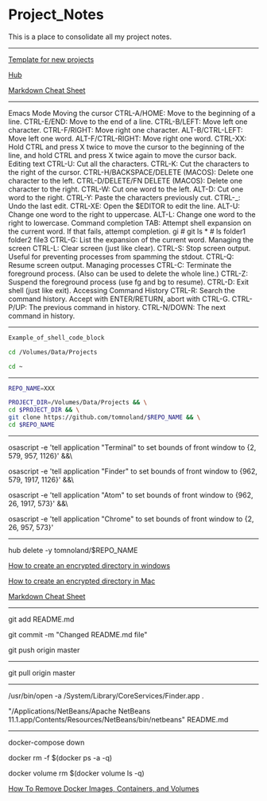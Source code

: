 # Project_Notes
This is a place to consolidate all my project notes.

---

[Template for new projects](https://github.com/tomnoland/New-Project-Template/generate)

[Hub](https://hub.github.com/)

[Markdown Cheat Sheet](https://www.markdownguide.org/cheat-sheet/)

---

Emacs Mode
Moving the cursor
CTRL-A/HOME: Move to the beginning of a line.
CTRL-E/END: Move to the end of a line.
CTRL-B/LEFT: Move left one character.
CTRL-F/RIGHT: Move right one character.
ALT-B/CTRL-LEFT: Move left one word.
ALT-F/CTRL-RIGHT: Move right one word.
CTRL-XX: Hold CTRL and press X twice to move the cursor to the beginning of the line, and hold CTRL and press X twice again to move the cursor back.
Editing text
CTRL-U: Cut all the characters.
CTRL-K: Cut the characters to the right of the cursor.
CTRL-H/BACKSPACE/DELETE (MACOS): Delete one character to the left.
CTRL-D/DELETE/FN DELETE (MACOS): Delete one character to the right.
CTRL-W: Cut one word to the left.
ALT-D: Cut one word to the right.
CTRL-Y: Paste the characters previously cut.
CTRL-_: Undo the last edit.
CTRL-XE: Open the $EDITOR to edit the line.
ALT-U: Change one word to the right to uppercase.
ALT-L: Change one word to the right to lowercase.
Command completion
TAB: Attempt shell expansion on the current word. If that fails, attempt completion.
gi<TAB>     # git
ls *<TAB>   # ls folder1 folder2 file3
CTRL-G: List the expansion of the current word.
Managing the screen
CTRL-L: Clear screen (just like clear).
CTRL-S: Stop screen output. Useful for preventing processes from spamming the stdout.
CTRL-Q: Resume screen output.
Managing processes
CTRL-C: Terminate the foreground process. (Also can be used to delete the whole line.)
CTRL-Z: Suspend the foreground process (use fg and bg to resume).
CTRL-D: Exit shell (just like exit).
Accessing Command History
CTRL-R: Search the command history. Accept with ENTER/RETURN, abort with CTRL-G.
CTRL-P/UP: The previous command in history.
CTRL-N/DOWN: The next command in history.

---



```sh
Example_of_shell_code_block
```

```sh
cd /Volumes/Data/Projects
```
```sh
cd ~
```

---

```sh
REPO_NAME=XXX
```

```sh
PROJECT_DIR=/Volumes/Data/Projects && \
cd $PROJECT_DIR && \
git clone https://github.com/tomnoland/$REPO_NAME && \
cd $REPO_NAME
```

---

osascript -e 'tell application "Terminal" to set bounds of front window to {2, 579, 957, 1126}' &&\

osascript -e 'tell application "Finder" to set bounds of front window to {962, 579, 1917, 1126}' &&\

osascript -e 'tell application "Atom" to set bounds of front window to {962, 26, 1917, 573}' &&\

osascript -e 'tell application "Chrome" to set bounds of front window to {2, 26, 957, 573}'

---

hub delete -y tomnoland/$REPO_NAME

[How to create an encrypted directory in windows](https://www.tomsguide.com/us/encrypt-files-windows,news-18314.html)

[How to create an encrypted directory in Mac](https://www.howtogeek.com/183826/how-to-create-an-encrypted-file-container-disk-image-on-a-mac/)

[Markdown Cheat Sheet](https://www.markdownguide.org/cheat-sheet/)

---

git add README.md

git commit -m "Changed README.md file"

git push origin master

---

git pull origin master

---

/usr/bin/open -a /System/Library/CoreServices/Finder.app .

"/Applications/NetBeans/Apache NetBeans 11.1.app/Contents/Resources/NetBeans/bin/netbeans" README.md

---

docker-compose down

docker rm -f $(docker ps -a -q)

docker volume rm $(docker volume ls -q)

[How To Remove Docker Images, Containers, and Volumes](https://www.digitalocean.com/community/tutorials/how-to-remove-docker-images-containers-and-volumes)











